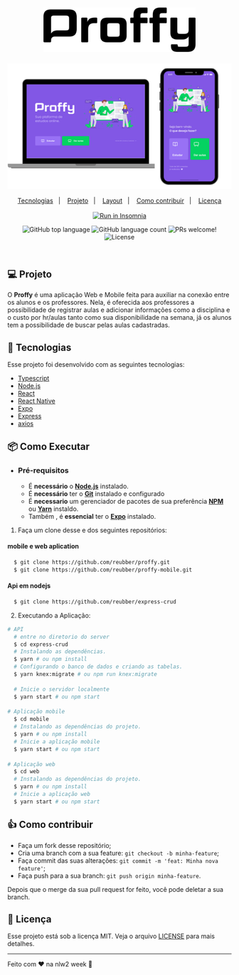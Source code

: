 <h1 align="center">
    <img alt="Proffy" src=".github/logo.svg" height="100px" />
</h1>

<p align="center">
  <img alt="design do projeto" width="650px" src="./.github/design.png" />
<p>

<p align="center">
  <a href="#🚀-tecnologias">Tecnologias</a>&nbsp;&nbsp;&nbsp;|&nbsp;&nbsp;&nbsp;
  <a href="#💻-projeto">Projeto</a>&nbsp;&nbsp;&nbsp;|&nbsp;&nbsp;&nbsp;
  <a href="#🔖-layout">Layout</a>&nbsp;&nbsp;&nbsp;|&nbsp;&nbsp;&nbsp;
  <a href="#👍-como-contribuir">Como contribuir</a>&nbsp;&nbsp;&nbsp;|&nbsp;&nbsp;&nbsp;
  <a href="#memo-licença">Licença</a><br><br>
  <a href="" target="_blank"><img src="https://insomnia.rest/images/run.svg" alt="Run in Insomnia"></a>
</p>

<p align="center">
<img alt="GitHub top language" src="https://img.shields.io/github/languages/top/HigorSnt/proffy?style=flat-square">
<img alt="GitHub language count" src="https://img.shields.io/github/languages/count/HigorSnt/proffy?style=flat-square">
<img src="https://img.shields.io/static/v1?label=PRs&message=welcome&color=7159c1&labelColor=000000" alt="PRs welcome!" />
<img alt="License" src="https://img.shields.io/static/v1?label=license&message=MIT&color=7159c1&labelColor=000000">
</p>

<br>

## 💻 Projeto

O **Proffy** é uma aplicação Web e Mobile feita para auxiliar na conexão entre os alunos e os professores. Nela, é oferecida aos professores a possibilidade de registrar aulas e adicionar informações como a disciplina e o custo por hr/aulas tanto como sua disponibilidade na semana, já os alunos tem a possibilidade de buscar pelas aulas cadastradas.

## 🚀 Tecnologias

Esse projeto foi desenvolvido com as seguintes tecnologias:

- [Typescript](https://www.typescriptlang.org/)
- [Node.js](https://nodejs.org/en/)
- [React](https://reactjs.org)
- [React Native](https://facebook.github.io/react-native/)
- [Expo](https://expo.io/)
- [Express](https://expressjs.com/)
- [axios](https://github.com/axios/axios)



## 📦 Como Executar

- ### **Pré-requisitos**

  - É **necessário** o **[Node.js](https://nodejs.org/en/)** instalado.
  - É **necessário** ter o **[Git](https://git-scm.com/)** instalado e configurado
  - É **necessario** um gerenciador de pacotes de sua preferência **[NPM](https://www.npmjs.com/)** ou **[Yarn](https://yarnpkg.com/)** instaldo.
  - Também , é **essencial** ter o **[Expo](https://expo.io/)** instalado.

1. Faça um clone desse e dos seguintes repositórios:
        
####  mobile e web aplication
```sh
  $ git clone https://github.com/reubber/proffy.git
  $ git clone https://github.com/reubber/proffy-mobile.git
```
####  Api em nodejs
```sh
  $ git clone https://github.com/reubber/express-crud
```

2. Executando a Aplicação:

```sh
# API
  # entre no diretorio do server
  $ cd express-crud
  # Instalando as dependências.
  $ yarn # ou npm install
  # Configurando o banco de dados e criando as tabelas.
  $ yarn knex:migrate # ou npm run knex:migrate

  # Inicie o servidor localmente
  $ yarn start # ou npm start

# Aplicação mobile
  $ cd mobile
  # Instalando as dependências do projeto.
  $ yarn # ou npm install
  # Inicie a aplicação mobile
  $ yarn start # ou npm start

# Aplicação web
  $ cd web
  # Instalando as dependências do projeto.
  $ yarn # ou npm install
  # Inicie a aplicação web
  $ yarn start # ou npm start

```

## 👍 Como contribuir

- Faça um fork desse repositório;
- Cria uma branch com a sua feature: `git checkout -b minha-feature`;
- Faça commit das suas alterações: `git commit -m 'feat: Minha nova feature'`;
- Faça push para a sua branch: `git push origin minha-feature`.

Depois que o merge da sua pull request for feito, você pode deletar a sua branch.

## 🏹 Licença

Esse projeto está sob a licença MIT. Veja o arquivo [LICENSE](LICENSE.md) para mais detalhes.

---

Feito com ♥ na nlw2 week :wave: